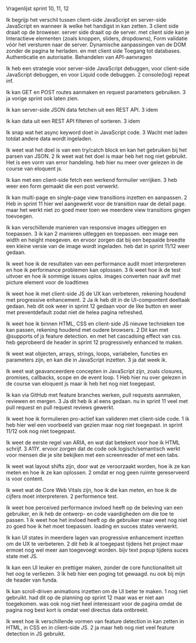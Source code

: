 Vragenlijst sprint 10, 11, 12

Ik begrijp het verschil tussen client-side JavaScript en server-side JavaScript en wanneer ik welke het handigst in kan zetten. 3
client side draait op de broweser. server side draait op de server. met client side kan je Interactieve elementen (zoals knoppen, sliders, dropdowns), Form validatie vóór het versturen naar de server. Dynamische aanpassingen van de DOM zonder de pagina te herladen.
en met client side Toegang tot databases. Authenticatie en autorisatie. Behandelen van API-aanvragen

Ik heb een strategie voor server-side JavaScript debuggen, voor client-side JavaScript debuggen, en voor Liquid code debuggen. 2
console(log) repeat inf.

Ik kan GET en POST routes aanmaken en request parameters gebruiken. 3
ja vorige sprint ook laten zien.

Ik kan server-side JSON data fetchen uit een REST API. 3
idem 

Ik kan data uit een REST API filteren of sorteren. 3
idem

 
Ik snap wat het async keyword doet in JavaScript code. 3
Wacht met laden totdat andere data wordt ingeladen.

Ik weet wat het doel is van een try/catch block en kan het gebruiken bij het parsen van JSON. 2
Ik weet wat het doel is maar heb het nog niet gebruikt. Het is een vorm van error handeling. heb hier nu meer over gelezen in de course van eloquent js.

Ik kan met een client-side fetch een werkend formulier verrijken. 3
heb weer een form gemaakt die een post verwerkt.

Ik kan multi-page en single-page view transitions inzetten en aanpassen. 2
Heb in sprint 11 hier wel aangewerkt voor de transition naar de detail page. maar het werkt niet zo goed meer toen we meerdere view transitions gingen toevoegen.

Ik kan verschillende manieren van responsive images uitleggen en toepassen. 3
ik kan 2 manieren uitleggen en toepassen. een image een width en height meegeven. en ervoor zorgen dat bij een bepaalde breedte een kleine versie van de image wordt ingeladen. heb dat in sprint 11/12 weer gedaan.
 
Ik weet hoe ik de resultaten van een performance audit moet interpreteren en hoe ik performance problemen kan oplossen. 3
Ik weet hoe ik de test uitvoer en hoe ik sommige issues oplos. images converten naar avif met picture element voor de loadtimes


Ik weet hoe ik met client-side JS de UX kan verbeteren, rekening houdend met progressive enhancement. 2
Ja ik heb dit in de UI-compontent deeltaak gedaan. heb dit ook weer in sprint 12 gedaan voor de like button en weer met preventdefault zodat niet de helea pagina refreshed.


Ik weet hoe ik binnen HTML, CSS en client-side JS nieuwe technieken toe kan passen, rekening houdend met oudere browsers. 2
Dit kan met @supports of js feature detection. en met het cascadsing effect van css. heb geprobeerd de header in sprint 12 progressively enhanced te maken.

Ik weet wat objecten, arrays, strings, loops, variabelen, functies en parameters zijn, en kan die in JavaScript inzetten. 3
ja dat week ik.

Ik weet wat geavanceerdere concepten in JavaScript zijn, zoals closures, promises, callbacks, scope en de event loop. 1
Heb hier nu over gelezen in de course van eloquent js maar ik heb het nog niet toegepast.

 
Ik kan via GitHub met feature branches werken, pull requests aanmaken, reviewen en mergen. 3
Ja dit heb ik al eens gedaan. nu in sprint 11 veel met pull request en pull request reviews gewerkt.

Ik weet hoe ik formulieren pro-actief kan valideren met client-side code. 1
ik heb hier wel een voorbeeld van gezien maar nog niet toegepast. in sprint 11/12 ook nog niet toegepast.

Ik weet de eerste regel van ARIA, en wat dat betekent voor hoe ik HTML schrijf. 3
A11Y. ervoor zorgen dat de code ook logisch/semantisch werkt voor mensen die je site bekijken met een screenreader of met een tabs.

Ik weet wat layout shifts zijn, door wat ze veroorzaakt worden, hoe ik ze kan meten en hoe ik ze kan oplossen. 2
omdat er nog geen ruimte gereserveerd is voor content.

Ik weet wat de Core Web Vitals zijn, hoe ik die kan meten, en hoe ik de cijfers moet interpreteren. 2
performence test.
 
Ik weet hoe perceived performance invloed heeft op de beleving van een gebruiker, en ik heb de ontwerp- en code vaardigheden om die toe te passen. 1 ik weet hoe het invloed heeft op de gebruiker maar weet nog niet zo goed hoe ik het moet toepassen. loading en succes states verwerkt.


Ik kan UI states in meerdere lagen van progressive enhancement inzetten om de UX te verbeteren. 2
dit heb ik al toegepast tijdens het project maar ermoet nog wel meer aan toegevoegt worden. bijv text popup tijdens suces state met JS.


Ik kan een UI leuker en prettiger maken, zonder de core functionaliteit uit het oog te verliezen. 3
Ik heb hier een poging tot gewaagd. nu ook bij mijn de header van funda.

Ik kan scroll-driven animations inzetten om de UI beter te maken. 1
nog niet gebruikt. had dit op de planning op sprint 12 maar was er niet aan toegekomen. was ook nog niet heel interessant voor de pagina omdat de pagina nog best kort is omdat veel directus data ontbreekt.

Ik weet hoe ik verschillende vormen van feature detection in kan zetten in HTML, in CSS en in client-side JS. 2
ja maar heb nog niet veel feature detection in JS gebruikt.

